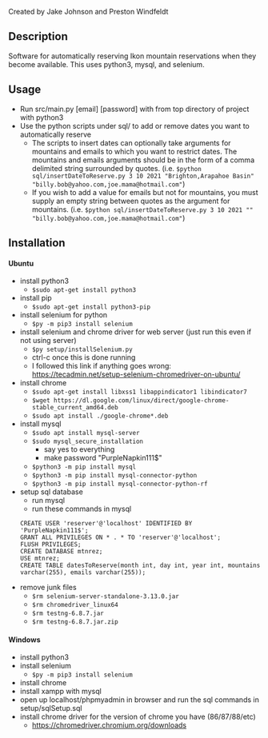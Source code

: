 Created by Jake Johnson and Preston Windfeldt

## Description

Software for automatically reserving Ikon mountain reservations when they become available. This uses python3, mysql, and selenium.

## Usage

- Run src/main.py [email] [password] with from top directory of project with python3
- Use the python scripts under sql/ to add or remove dates you want to automatically reserve
  - The scripts to insert dates can optionally take arguments for mountains and emails to which you want to restrict dates. The mountains and emails arguments should be in the form of a comma delimited string surrounded by quotes. (i.e. `$python sql/insertDateToReserve.py 3 10 2021 "Brighton,Arapahoe Basin" "billy.bob@yahoo.com,joe.mama@hotmail.com"`)
  - If you wish to add a value for emails but not for mountains, you must supply an empty string between quotes as the argument for mountains. (i.e. `$python sql/insertDateToReserve.py 3 10 2021 "" "billy.bob@yahoo.com,joe.mama@hotmail.com"`)

## Installation

#### Ubuntu
- install python3
	- `$sudo apt-get install python3`
- install pip
	- `$sudo apt-get install python3-pip`
- install selenium for python
	- `$py -m pip3 install selenium`
- install selenium and chrome driver for web server (just run this even if not using server)
	- `$py setup/installSelenium.py`
	- ctrl-c once this is done running
	- I followed this link if anything goes wrong: https://tecadmin.net/setup-selenium-chromedriver-on-ubuntu/
- install chrome
	- `$sudo apt-get install libxss1 libappindicator1 libindicator7`
	- `$wget https://dl.google.com/linux/direct/google-chrome-stable_current_amd64.deb`
	- `$sudo apt install ./google-chrome*.deb`
- install mysql
	- `$sudo apt install mysql-server`
	- `$sudo mysql_secure_installation`
		- say yes to everything
		- make password "PurpleNapkin111$"
	- `$python3 -m pip install mysql`
  - `$python3 -m pip install mysql-connector-python`
  - `$python3 -m pip install mysql-connector-python-rf`
- setup sql database
	- run mysql
	- run these commands in mysql
    ```
    CREATE USER 'reserver'@'localhost' IDENTIFIED BY 'PurpleNapkin111$';
    GRANT ALL PRIVILEGES ON * . * TO 'reserver'@'localhost';
    FLUSH PRIVILEGES;
    CREATE DATABASE mtnrez;
    USE mtnrez;
    CREATE TABLE datesToReserve(month int, day int, year int, mountains varchar(255), emails varchar(255));
    ```
- remove junk files
	- `$rm selenium-server-standalone-3.13.0.jar`
	- `$rm chromedriver_linux64`
	- `$rm testng-6.8.7.jar`
	- `$rm testng-6.8.7.jar.zip`

#### Windows
- install python3
- install selenium
	- `$py -m pip3 install selenium`
- install chrome
- install xampp with mysql
- open up localhost/phpmyadmin in browser and run the sql commands in setup/sqlSetup.sql
- install chrome driver for the version of chrome you have (86/87/88/etc)
	- https://chromedriver.chromium.org/downloads